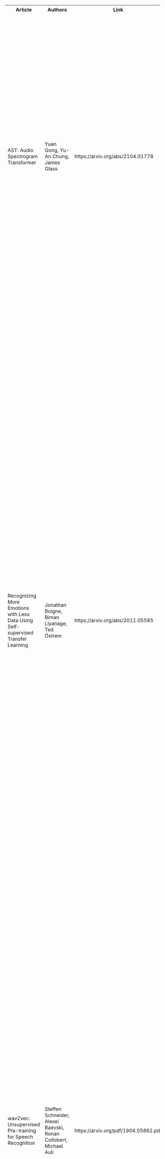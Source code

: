 <table>
  <tr>
    <th>Article</th>
    <th>Authors</th>
    <th>Link</th> 
    <th>Abstract</th>
  </tr>
  <tr>
    <td>AST: Audio Spectrogram Transformer</td>
    <td>Yuan Gong, Yu-An Chung, James Glass</td> 
    <td>https://arxiv.org/abs/2104.01778</td>
    <td>In the past decade, convolutional neural networks (CNNs) have been widely adopted as the main building block for end-to-end audio classification models, which aim to learn a direct mapping from audio spectrograms to corresponding labels. To better capture long-range global context, a recent trend is to add a self-attention mechanism on top of the CNN, forming a CNN-attention hybrid model. However, it is unclear whether the reliance on a CNN is necessary, and if neural networks purely based on attention are sufficient to obtain good performance in audio classification. </td>
  </tr>
  <tr id="current_issue">
    <td>Recognizing More Emotions with Less Data Using Self-supervised Transfer Learning</td>
    <td>Jonathan Boigne, Biman Liyanage, Ted Östrem</td> 
    <td>https://arxiv.org/abs/2011.05585</td>
    <td>We propose a novel transfer learning method for speech emotion recognition allowing us to obtain promising results when only few training data is available. With as low as 125 examples per emotion class, we were able to reach a higher accuracy than a strong baseline trained on 8 times more data. Our method leverages knowledge contained in pre-trained speech representations extracted from models trained on a more general self-supervised task which doesn't require human annotations, such as the wav2vec model. We provide detailed insights on the benefits of our approach by varying the training data size, which can help labeling teams to work more efficiently. We compare performance with other popular methods on the IEMOCAP dataset, a well-benchmarked dataset among the Speech Emotion Recognition (SER) research community. Furthermore, we demonstrate that results can be greatly improved by combining acoustic and linguistic knowledge from transfer learning. We align acoustic pre-trained representations with semantic representations from the BERT model through an attention-based recurrent neural network. Performance improves significantly when combining both modalities and scales with the amount of data. </td>
  </tr>
  <tr id="current_issue">
    <td>wav2vec: Unsupervised Pre-training for Speech Recognition</td>
    <td>Steffen Schneider, Alexei Baevski, Ronan Collobert, Michael Auli</td> 
    <td>https://arxiv.org/pdf/1904.05862.pdf</td>
    <td>We explore unsupervised pre-training for speech recognition by learning representations of raw audio. wav2vec is trained on large amounts of unlabeled audio data and the resulting representations are then used to improve acoustic model training. We pre-train a simple multi-layer convolutional neural network optimized via a noise contrastive binary classification task. Our experiments on WSJ reduce WER of a strong character-based log-mel filterbank baseline by up to 36% when only a few hours of transcribed data is available. Our approach achieves 2.43% WER on the nov92 test set. This outperforms Deep Speech 2, the best reported character-based system in the literature while using two orders of magnitude less labeled training data.
 </td>
  </tr>
  
  
</table>
